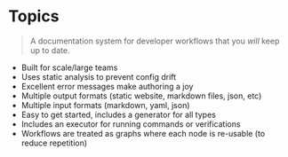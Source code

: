 # Topics

> A documentation system for developer workflows that you *will* keep up to date.

- Built for scale/large teams
- Uses static analysis to prevent config drift
- Excellent error messages make authoring a joy 
- Multiple output formats (static website, markdown files, json, etc)
- Multiple input formats (markdown, yaml, json)
- Easy to get started, includes a generator for all types
- Includes an executor for running commands or verifications
- Workflows are treated as graphs where each node is re-usable (to reduce repetition)



